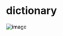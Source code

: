 # dictionary

![image](https://user-images.githubusercontent.com/68075023/103165089-911f1080-4839-11eb-8195-86c2c14368c7.png)
